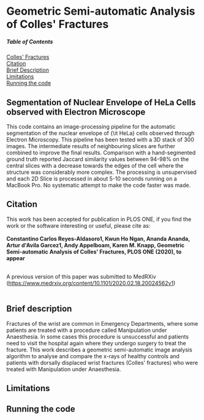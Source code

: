 # Geometric Semi-automatic Analysis of Colles' Fractures



##### Table of Contents  

[Colles' Fractures](#fractures)  
[Citation](#citation)   
[Brief Description](#description)   
[Limitations](#limitations)   
[Running the code](#running)   

<a name="fractures"/>
<h2> Segmentation of Nuclear Envelope of HeLa Cells observed with Electron Microscope </h2>
</a>


This code contains an image-processing pipeline for the automatic segmentation of the nuclear envelope of {\it HeLa} cells 
observed through Electron Microscopy. This pipeline has been tested with a 3D stack of 300 images. 
The intermediate results of neighbouring slices are further combined to improve the final results. 
Comparison with a hand-segmented  ground truth reported Jaccard similarity values between 94-98% on 
the central slices with a decrease towards the edges of the cell where the structure was considerably more complex.
The processing is unsupervised and  each 2D Slice is processed in about 5-10 seconds running on a MacBook Pro. 
No systematic attempt to make the code faster was made.


<a name="citation"/>
<h2> Citation </h2>
</a>

This work has been accepted for publication in PLOS ONE, if you find the work or the software interesting or useful, please cite as:<br> <br> 
<b>Constantino Carlos Reyes-Aldasoro1, Kwun Ho Ngan, Ananda Ananda, Artur d'Avila Garcez1, Andy Appelboam, Karen M. Knapp, Geometric Semi-automatic Analysis of Colles' Fractures, PLOS ONE (2020), to appear
</b>
<br><br> 

A previous version of this paper was submitted to MedRXiv (https://www.medrxiv.org/content/10.1101/2020.02.18.20024562v1) 
<br>
<br>


<a name="description"/>
<h2> Brief description </h2>
</a>




Fractures of the wrist are common in Emergency Departments, where some patients are
treated with a procedure called Manipulation under Anaesthesia. In some cases this
procedure is unsuccessful and patients need to visit the hospital again where they
undergo surgery to treat the fracture. This work describes a geometric semi-automatic
image analysis algorithm to analyse and compare the x-rays of healthy controls and
patients with dorsally displaced wrist fractures (Colles' fractures) who were treated with
Manipulation under Anaesthesia.


<a name="limitations"/>
<h2>Limitations</h2>
</a>


<a name="running"/>
<h2>Running the code</h2>
</a>





